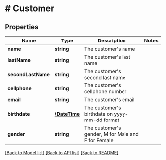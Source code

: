 # # Customer

## Properties

Name | Type | Description | Notes
------------ | ------------- | ------------- | -------------
**name** | **string** | The customer&#39;s name |
**lastName** | **string** | The customer&#39;s last name |
**secondLastName** | **string** | The customer&#39;s second last name |
**cellphone** | **string** | The customer&#39;s cellphone number |
**email** | **string** | The customer&#39;s email |
**birthdate** | [**\DateTime**](\DateTime.md) | The customer&#39;s birthdate on yyyy-mm-dd format |
**gender** | **string** | The customer&#39;s gender, M for Male and F for Female |

[[Back to Model list]](../../README.md#models) [[Back to API list]](../../README.md#endpoints) [[Back to README]](../../README.md)
